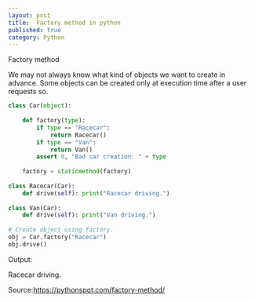 ```yaml
---
layout: post
title:  Factory method in python
published: true
category: Python
---
```


Factory method

 

We may not always know what kind of objects we want to create in advance.
Some objects can be created only at execution time after a user requests so.

``` python
class Car(object):
 
    def factory(type):
        if type == "Racecar": 
            return Racecar()
        if type == "Van": 
            return Van()
        assert 0, "Bad car creation: " + type
 
    factory = staticmethod(factory)
 
class Racecar(Car):
    def drive(self): print("Racecar driving.")
 
class Van(Car):
    def drive(self): print("Van driving.")
 
# Create object using factory.
obj = Car.factory("Racecar")
obj.drive()

```
Output:

Racecar driving.

Source:https://pythonspot.com/factory-method/
